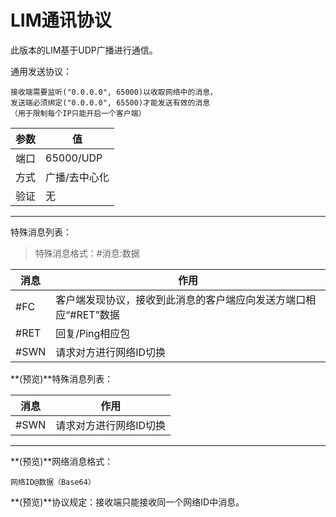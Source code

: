 # LIM通讯协议

此版本的LIM基于UDP广播进行通信。

通用发送协议：
```text
接收端需要监听("0.0.0.0", 65000)以收取网络中的消息，
发送端必须绑定("0.0.0.0", 65500)才能发送有效的消息
（用于限制每个IP只能开启一个客户端）
```


| 参数 | 值 |
| --- | --- |
| 端口 | 65000/UDP |
| 方式 | 广播/去中心化 |
| 验证 | 无 |

--- 

特殊消息列表：

> 特殊消息格式：#消息:数据

| 消息 | 作用 |
| --- | --- |
| #FC | 客户端发现协议，接收到此消息的客户端应向发送方端口相应“#RET”数据 |
| #RET | 回复/Ping相应包 |
| #SWN | 请求对方进行网络ID切换 |

**(预览)**特殊消息列表：

| 消息 | 作用 |
| --- | --- |
| #SWN | 请求对方进行网络ID切换 |

---

**(预览)**网络消息格式：

```text
网络ID@数据（Base64）
```

**(预览)**协议规定：接收端只能接收同一个网络ID中消息。




